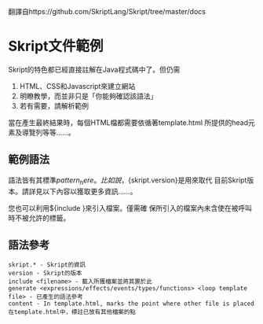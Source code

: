 翻譯自https://github.com/SkriptLang/Skript/tree/master/docs
# Skript文件範例

Skript的特色都已經直接註解在Java程式碼中了。但仍需

1. HTML、CSS和Javascript來建立網站
2. 明瞭教學，而並非只是「你能夠確認該語法」
3. 若有需要，請解析範例

當在產生最終結果時，每個HTML檔都需要依循著template.html
所提供的head元素及導覽列等等……。

## 範例語法

語法皆有其標準${pattern_here}。比如說，${skript.version}是用來取代
目前Skript版本。請詳見以下內容以獲取更多資訊……。

您也可以利用${include <filename>}來引入檔案。僅需確
保所引入的檔案內未含使在被呼叫時不被允許的標籤。

## 語法參考
```
skript.* - Skript的資訊
version - Skript的版本
include <filename> - 載入所獲檔案並將其置於此
generate <expressions/effects/events/types/functions> <loop template file> - 已產生的語法參考
content - In template.html, marks the point where other file is placed 在template.html中，標註已放有其他檔案的點
```
